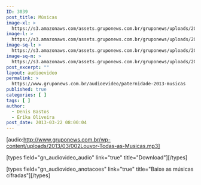 ```yaml
---
ID: 3039
post_title: Músicas
image-xl: >
  https://s3.amazonaws.com/assets.gruponews.com.br/gruponews/uploads/2013/03/musicas.jpg
image-l: >
  https://s3.amazonaws.com/assets.gruponews.com.br/gruponews/uploads/2013/03/musicas-1280x483.jpg
image-sq-l: >
  https://s3.amazonaws.com/assets.gruponews.com.br/gruponews/uploads/2013/03/musicas-1280x483.jpg
image-sq-m: >
  https://s3.amazonaws.com/assets.gruponews.com.br/gruponews/uploads/2013/03/musicas-720x483.jpg
post_excerpt: ""
layout: audioevideo
permalink: >
  https://www.gruponews.com.br/audioevideo/paternidade-2013-musicas
published: true
categories: [ ]
tags: [ ]
author:
  - Denis Bastos
  - Erika Oliveira
post_date: 2013-03-22 08:00:04
---
```

[audio:http://www.gruponews.com.br/wp-content/uploads/2013/03/002Louvor-Todas-as-Musicas.mp3]

[types field="gn_audiovideo_audio" link="true" title="Download"][/types]<br />

[types field="gn_audiovideo_anotacoes" link="true" title="Baixe as músicas cifradas"][/types]